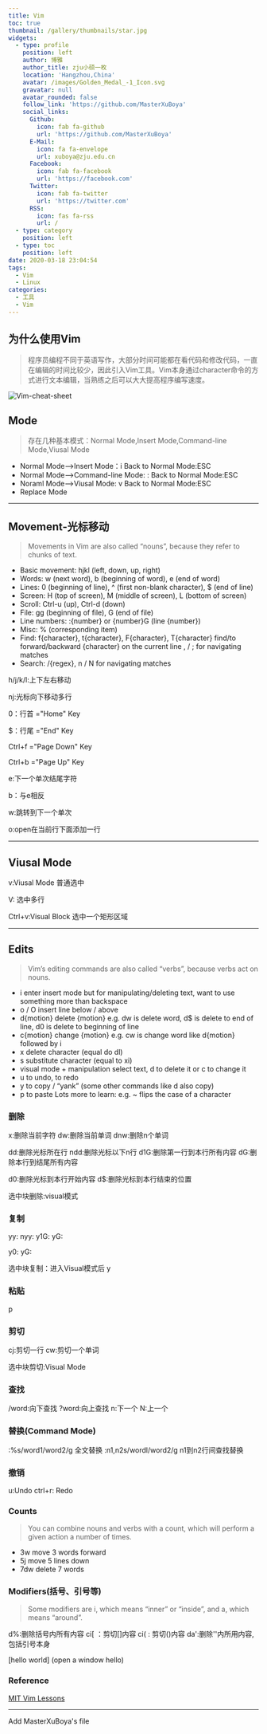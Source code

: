 ```yaml
---
title: Vim
toc: true
thumbnail: /gallery/thumbnails/star.jpg
widgets:
  - type: profile
    position: left
    author: 博雅
    author_title: zju小硕一枚
    location: 'Hangzhou,China'
    avatar: /images/Golden_Medal_-1_Icon.svg
    gravatar: null
    avatar_rounded: false
    follow_link: 'https://github.com/MasterXuBoya'
    social_links:
      Github:
        icon: fab fa-github
        url: 'https://github.com/MasterXuBoya'
      E-Mail:
        icon: fa fa-envelope
        url: xuboya@zju.edu.cn
      Facebook:
        icon: fab fa-facebook
        url: 'https://facebook.com'
      Twitter:
        icon: fab fa-twitter
        url: 'https://twitter.com'
      RSS:
        icon: fas fa-rss
        url: /
  - type: category
    position: left
  - type: toc
    position: left
date: 2020-03-18 23:04:54
tags:
  - Vim
  - Linux
categories:
  - 工具
  - Vim
---
```

## 为什么使用Vim
> 程序员编程不同于英语写作，大部分时间可能都在看代码和修改代码，一直在编辑的时间比较少，因此引入Vim工具。Vim本身通过character命令的方式进行文本编辑，当熟练之后可以大大提高程序编写速度。

<!--more -->

![Vim-cheat-sheet](Vim/vi-vim-cheat-sheet-sch.gif)
## Mode

> 存在几种基本模式：Normal Mode,Insert Mode,Command-line Mode,Viusal Mode 

+ Normal Mode-->Insert Mode：i    Back to Normal Mode:ESC
+ Normal Mode-->Command-line Mode: :   Back to Normal Mode:ESC
+ Noraml Mode-->Viusal Mode: v    Back to Normal Mode:ESC
+ Replace Mode

---
## Movement-光标移动

> Movements in Vim are also called “nouns”, because they refer to chunks of text.

+ Basic movement: hjkl (left, down, up, right)
+ Words: w (next word), b (beginning of word), e (end of word)
+ Lines: 0 (beginning of line), ^ (first non-blank character), $ (end of line)
+ Screen: H (top of screen), M (middle of screen), L (bottom of screen)
+ Scroll: Ctrl-u (up), Ctrl-d (down)
+ File: gg (beginning of file), G (end of file)
+ Line numbers: :{number}<CR> or {number}G (line {number})
+ Misc: % (corresponding item)
+ Find: f{character}, t{character}, F{character}, T{character}
    find/to forward/backward {character} on the current line
    , / ; for navigating matches
+ Search: /{regex}, n / N for navigating matches


h/j/k/l:上下左右移动

nj:光标向下移动多行

0：行首  ="Home" Key

$：行尾  ="End"  Key

Ctrl+f ="Page Down" Key

Ctrl+b ="Page Up" Key

e:下一个单次结尾字符

b：与e相反

w:跳转到下一个单次

o:open在当前行下面添加一行

---

## Viusal Mode

v:Viusal Mode        普通选中

V:                   选中多行

Ctrl+v:Visual Block  选中一个矩形区域

---
## Edits
>  Vim’s editing commands are also called “verbs”, because verbs act on nouns.

+ i enter insert mode
    but for manipulating/deleting text, want to use something more than backspace
+ o / O insert line below / above
+ d{motion} delete {motion}
    e.g. dw is delete word, d$ is delete to end of line, d0 is delete to beginning of line
+ c{motion} change {motion}
    e.g. cw is change word
    like d{motion} followed by i
+ x delete character (equal do dl)
+ s substitute character (equal to xi)
+ visual mode + manipulation
    select text, d to delete it or c to change it
+ u to undo, <C-r> to redo
+ y to copy / “yank” (some other commands like d also copy)
+ p to paste
Lots more to learn: e.g. ~ flips the case of a character

### 删除
x:删除当前字符
dw:删除当前单词
dnw:删除n个单词

dd:删除光标所在行
ndd:删除光标以下n行
d1G:删除第一行到本行所有内容
dG:删除本行到结尾所有内容

d0:删除光标到本行开始内容
d$:删除光标到本行结束的位置

选中块删除:visual模式

### 复制

yy:
nyy:
y1G:
yG:

y0:
yG:

选中块复制：进入Visual模式后  y
### 粘贴
p

### 剪切
cj:剪切一行
cw:剪切一个单词

选中块剪切:Visual Mode

### 查找
/word:向下查找
?word:向上查找
n:下一个
N:上一个

### 替换(Command Mode)

:%s/word1/word2/g  全文替换
:n1,n2s/wordl/word2/g  n1到n2行间查找替换

### 撤销

u:Undo
ctrl+r: Redo

### Counts

> You can combine nouns and verbs with a count, which will perform a given action a number of times.

+ 3w move 3 words forward
+ 5j move 5 lines down
+ 7dw delete 7 words


### Modifiers(括号、引号等)

> Some modifiers are i, which means “inner” or “inside”, and a, which means “around”.

d%:删除括号内所有内容
ci[ ：剪切[]内容
ci( : 剪切()内容
da':删除''内所用内容,包括引号本身

[hello world]
(open a window hello)

### Reference
[MIT Vim Lessons](https://missing.csail.mit.edu/2020/editors/)

---


Add MasterXuBoya's file


